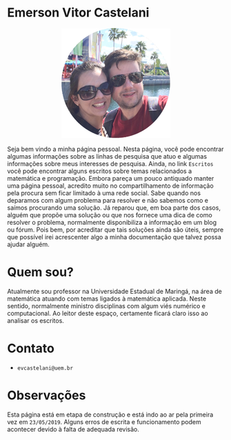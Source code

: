 # Emerson Vitor Castelani

<center><img src="assets/about.png" width="50%" height="50%"></center>

Seja bem vindo a minha página pessoal. Nesta página, você pode encontrar algumas
informações sobre as linhas de pesquisa que atuo e algumas informações sobre
meus interesses de pesquisa. Ainda, no link `Escritos` você pode encontrar alguns
escritos sobre temas relacionados a matemática e programação. Embora pareça um
pouco antiquado manter uma página pessoal, acredito muito no compartilhamento de
informação pela procura sem ficar limitado à uma rede social. Sabe quando nos
deparamos com algum problema para resolver e não sabemos como e saímos
procurando uma solução. Já reparou que, em boa parte dos casos, alguém que propõe uma 
solução ou que nos fornece uma dica de como resolver o problema, normalmente
disponibiliza a informação em um blog ou fórum. Pois bem, por acreditar que tais
soluções ainda são úteis, sempre que possível irei acrescenter algo a minha
documentação que talvez possa ajudar alguém. 

# Quem sou?

Atualmente sou professor na Universidade Estadual de Maringá, na área de
matemática atuando com temas ligados à matemática aplicada. Neste sentido,
normalmente ministro disciplinas com algum viés numérico e computacional. Ao
leitor deste espaço, certamente ficará claro isso ao analisar os escritos. 

# Contato

* `evcastelani@uem.br`

# Observações

Esta página está em etapa de construção e está indo ao ar pela primeira vez em
`23/05/2019`. Alguns erros de escrita e funcionamento podem acontecer devido à
falta de adequada revisão. 
